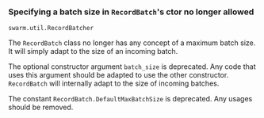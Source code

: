 ### Specifying a batch size in `RecordBatch`'s ctor no longer allowed

`swarm.util.RecordBatcher`

The `RecordBatch` class no longer has any concept of a maximum batch size. It
will simply adapt to the size of an incoming batch.

The optional constructor argument `batch_size` is deprecated. Any code that uses
this argument should be adapted to use the other constructor. `RecordBatch` will
internally adapt to the size of incoming batches.

The constant `RecordBatch.DefaultMaxBatchSize` is deprecated. Any usages should
be removed.

